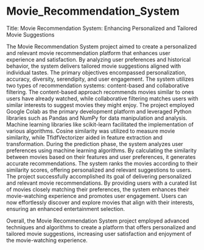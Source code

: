 # Movie_Recommendation_System
Title: Movie Recommendation System: Enhancing Personalized and Tailored Movie Suggestions

The Movie Recommendation System project aimed to create a personalized and relevant movie recommendation platform that enhances user experience and satisfaction. By analyzing user preferences and historical behavior, the system delivers tailored movie suggestions aligned with individual tastes. The primary objectives encompassed personalization, accuracy, diversity, serendipity, and user engagement.
The system utilizes two types of recommendation systems: content-based and collaborative filtering. The content-based approach recommends movies similar to ones users have already watched, while collaborative filtering matches users with similar interests to suggest movies they might enjoy.
The project employed Google Colab as the primary development platform and leveraged Python libraries such as Pandas and NumPy for data manipulation and analysis. Machine learning libraries like scikit-learn facilitated the implementation of various algorithms. Cosine similarity was utilized to measure movie similarity, while TfidfVectorizer aided in feature extraction and transformation.
During the prediction phase, the system analyzes user preferences using machine learning algorithms. By calculating the similarity between movies based on their features and user preferences, it generates accurate recommendations. The system ranks the movies according to their similarity scores, offering personalized and relevant suggestions to users.
The project successfully accomplished its goal of delivering personalized and relevant movie recommendations. By providing users with a curated list of movies closely matching their preferences, the system enhances their movie-watching experience and promotes user engagement. Users can now effortlessly discover and explore movies that align with their interests, ensuring an enhanced entertainment selection.

Overall, the Movie Recommendation System project employed advanced techniques and algorithms to create a platform that offers personalized and tailored movie suggestions, increasing user satisfaction and enjoyment of the movie-watching experience.
